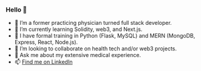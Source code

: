 ### Hello 👋

- 🔭 I’m a former practicing physician turned full stack developer.
- 🌱 I’m currently learning Solidity, web3, and Next.js.
- 🌟 I have formal training in Python (Flask, MySQL) and MERN (MongoDB, Express, React, Node.js).
- 👯 I’m looking to collaborate on health tech and/or web3 projects.
- 💬 Ask me about my extensive medical experience.
- 📫 <a href="https://www.linkedin.com/in/matthew-peterson-dpm/">Find me on LinkedIn</a>

